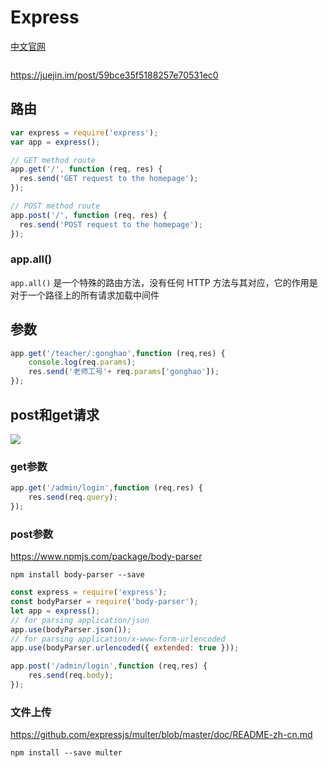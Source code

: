 # Express

[中文官网](http://www.expressjs.com.cn/)



```node

```



https://juejin.im/post/59bce35f5188257e70531ec0



## 路由

```js
var express = require('express');
var app = express();

// GET method route
app.get('/', function (req, res) {
  res.send('GET request to the homepage');
});

// POST method route
app.post('/', function (req, res) {
  res.send('POST request to the homepage');
});

```



### app.all()

`app.all()` 是一个特殊的路由方法，没有任何 HTTP 方法与其对应，它的作用是对于一个路径上的所有请求加载中间件

## 参数

```js
app.get('/teacher/:gonghao',function (req,res) {
    console.log(req.params);
    res.send('老师工号'+ req.params['gonghao']);
});
```



## post和get请求

![](https://ws1.sinaimg.cn/large/006tNc79gy1fosn1zh2y7j31400fidj7.jpg)

### get参数

```js
app.get('/admin/login',function (req,res) {
    res.send(req.query);
});
```

### post参数

https://www.npmjs.com/package/body-parser

`npm install body-parser --save`

```js
const express = require('express');
const bodyParser = require('body-parser');
let app = express();
// for parsing application/json
app.use(bodyParser.json()); 
// for parsing application/x-www-form-urlencoded
app.use(bodyParser.urlencoded({ extended: true }));

app.post('/admin/login',function (req,res) {
    res.send(req.body);
});
```



### 文件上传

https://github.com/expressjs/multer/blob/master/doc/README-zh-cn.md

`npm install --save multer`
















